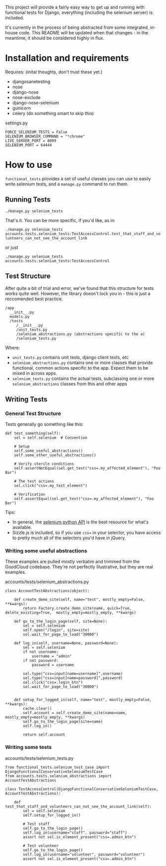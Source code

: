 This project will provide a fairly easy way to get up and running with functional tests for Django, everything (including the selenium server) is included.

It's currently in the process of being abstracted from some integrated, in-house code.  This README will be updated when that changes - in the meantime, it should be considered highly in flux.


Installation and requirements
=============================


Requires: (inital thoughts, don't trust these yet.)

* djangosanetesting
* nose
* django-nose
* nose-exclude
* django-nose-selenium
* gunicorn
* celery (do something smart to skip this)


settings.py

```
FORCE_SELENIUM_TESTS = False
SELENIUM_BROWSER_COMMAND = "*chrome"
LIVE_SERVER_PORT = 8099
SELENIUM_PORT = 64444
```

How to use
==========

`functional_tests` provides a set of useful classes you can use to easily write selenium tests, and a `manage.py` command to run them.

## Running Tests

`./manage.py selenium_tests`

That's it.  You can be more specific, if you'd like, as in:

`./manage.py selenium_tests accounts.tests.selenium_tests:TestAccessControl.test_that_staff_and_volunteers_can_not_see_the_account_link`

or just

`./manage.py selenium_tests accounts.tests.selenium_tests:TestAccessControl`


## Test Structure

After quite a bit of trial and error, we've found that this structure for tests works quite well.  However, the library doesn't lock you in - this is just a reccomended best practice.

```
/app
  __init__.py
  models.py
  /tests
     /__init__.py
     /unit_tests.py
     /selenium_abstractions.py (abstractions specific to the a)
     /selenium_tests.py
```

Where:

* `unit_tests.py` contains unit tests, django client tests, etc
* `selenium_abstractions.py` contains one or more classes that provide functional, common actions specific to the app. Expect them to be mixed in across apps.
* `selenium_tests.py` contains the actual tests, subclassing one or more `selenium_abstractions` classes from this and other apps



## Writing Tests

### General Test Structure 

Tests generally go something like this:

```
def test_something(self):
	sel = self.selenium  # Convention

	# Setup
	self.some_useful_abstractions()
	self.some_other_useful_abstractions()

	# Verify sterile conditions
	self.assertNotEqual(sel.get_text("css=.my_affected_element"), "Foo Bar")

	# The test actions
	sel.click("css=.my_test_element")

	# Verification
	self.assertEqual(sel.get_text("css=.my_affected_element"), "Foo Bar")
```

Tips:

* In general, the [selenium python API](http://release.seleniumhq.org/selenium-remote-control/0.9.0/doc/python/) is the best resource for what's available. 
* Sizzle.js is included, so if you use `css=` in your selector, you have access to pretty much all of the selectors you'd have in jQuery.



### Writing some useful abstractions

These examples are pulled mostly verbatim and trimmed from the GoodCloud codebase.  They're not perfectly illustrative, but they are real examples.

accounts/tests/selenium_abstractions.py

```
class AccountTestAbstractions(object):
   
    def create_demo_site(self, name="test", mostly_empty=False, **kwargs):
        return Factory.create_demo_site(name, quick=True, delete_existing=True,  mostly_empty=mostly_empty, **kwargs)

    def go_to_the_login_page(self, site=None):
        sel = self.selenium
        self.open("/login", site=site)
        sel.wait_for_page_to_load("30000")

    def log_in(self, username=None, password=None):
        sel = self.selenium
        if not username:
			username = "admin"
        if not password:
            password = username
        
        sel.type("css=input[name=username]",username)
        sel.type("css=input[name=password]",password)
        sel.click("css=.login_btn")
        sel.wait_for_page_to_load("30000")

    
    def setup_for_logged_in(self, name="test", mostly_empty=False, **kwargs):
        cache.clear()
        self.account = self.create_demo_site(name=name, mostly_empty=mostly_empty, **kwargs)
        self.go_to_the_login_page(site=name)
        self.log_in()

        return self.account
```


### Writing some tests

accounts/tests/selenium_tests.py

```
from functional_tests.selenium_test_case import DjangoFunctionalConservativeSeleniumTestCase
from accounts.tests.selenium_abstractions import AccountTestAbstractions

class TestAccessControl(DjangoFunctionalConservativeSeleniumTestCase, AccountTestAbstractions):

    def test_that_staff_and_volunteers_can_not_see_the_account_link(self):
        sel = self.selenium
        self.setup_for_logged_in()

        # Test staff
        self.go_to_the_login_page()
        self.log_in(username="staff", password="staff")
        assert not sel.is_element_present("css=.admin_btn")
        
        # Test volunteer
        self.go_to_the_login_page()
        self.log_in(username="volunteer", password="volunteer")
        assert not sel.is_element_present("css=.admin_btn")
```